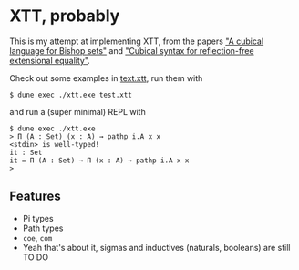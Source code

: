# XTT, probably

This is my attempt at implementing XTT, from the papers ["A cubical language for
Bishop sets"][xtt1] and ["Cubical syntax for reflection-free extensional
equality"][xtt2].

Check out some examples in [text.xtt](test.xtt), run them with
```
$ dune exec ./xtt.exe test.xtt
```
and run a (super minimal) REPL with
```
$ dune exec ./xtt.exe
> Π (A : Set) (x : A) → pathp i.A x x
<stdin> is well-typed!
it : Set
it = Π (A : Set) → Π (x : A) → pathp i.A x x
>
```

## Features

 - Pi types
 - Path types
 - `coe`, `com`
 - Yeah that's about it, sigmas and inductives (naturals, booleans) are still
   TO DO

[xtt1]: https://jozefg.github.io/papers/a-cubical-language-for-bishop-sets.pdf
[xtt2]: https://jozefg.github.io/papers/2019-xtt.pdf


